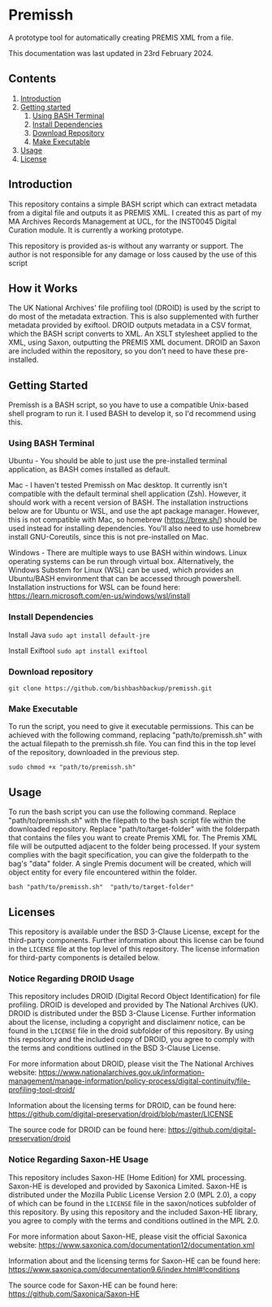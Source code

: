 # Premissh
A prototype tool for automatically creating PREMIS XML from a file. 

This documentation was last updated in 23rd February 2024.

## Contents

1. [Introduction](#Introduction)
1. [Getting started](#Getting-Started)
   1. [Using BASH Terminal](#Using-BASH-Terminal)
   1. [Install Dependencies](#Install-Dependencies)
   1. [Download Repository](#Download-Repository)
   1. [Make Executable](#Make-Executable)
1. [Usage](#Usage)
1. [License](#License)


## Introduction

This repository contains a simple BASH script which can extract metadata from a digital file and outputs it as PREMIS XML. I created this as part of my MA Archives Records Management at UCL, for the INST0045 Digital Curation module. It is currently a working prototype.

This repository is provided as-is without any warranty or support. The author is not responsible for any damage or loss caused by the use of this script 


## How it Works
The UK National Archives' file profiling tool (DROID) is used by the script to do most of the metadata extraction. This is also supplemented with further metadata provided by exiftool. DROID outputs metadata in a CSV format, which the BASH script converts to XML. An XSLT stylesheet applied to the XML, using Saxon, outputting the PREMIS XML document. DROID an Saxon are included within the repository, so you don't need to have these pre-installed.


## Getting Started
Premissh is a BASH script, so you have to use a compatible Unix-based shell program to run it. I used BASH to develop it, so I'd recommend using this.


### Using BASH Terminal

Ubuntu - You should be able to just use the pre-installed terminal application, as BASH comes installed as default.

Mac - I haven't tested Premissh on Mac desktop. It currently isn't compatible with the default terminal shell application (Zsh). However, it should work with a recent version of BASH. The installation instructions below are for Ubuntu or WSL, and use the apt package manager. However, this is not compatible with Mac, so homebrew (https://brew.sh/) should be used instead for installing dependencies. You'll also need to use homebrew install GNU-Coreutils, since this is not pre-installed on Mac. 

Windows - There are multiple ways to use BASH within windows. Linux operating systems can be run through virtual box. Alternatively, the Windows Substem for Linux (WSL) can be used, which provides an Ubuntu/BASH environment that can be accessed through powershell. Installation instructions for WSL can be found here: https://learn.microsoft.com/en-us/windows/wsl/install


### Install Dependencies

Install Java
`sudo apt install default-jre`


Install Exiftool
`sudo apt install exiftool`


### Download repository
`git clone https://github.com/bishbashbackup/premissh.git`


### Make Executable

To run the script, you need to give it executable permissions. This can be achieved with the following command, replacing "path/to/premissh.sh" with the actual filepath to the premissh.sh file. You can find this in the top level of the repository, downloaded in the previous step.

`sudo chmod +x "path/to/premissh.sh"`


## Usage 

To run the bash script you can use the following command. Replace "path/to/premissh.sh" with the filepath to the bash script file within the downloaded repository. Replace "path/to/target-folder" with the folderpath that contains the files you want to create Premis XML for. The Premis XML file will be outputted adjacent to the folder being processed. If your system complies with the bagit specification, you can give the folderpath to the bag's "data" folder. A single Premis document will be created, which will object entity for every file encountered within the folder.

`bash "path/to/premissh.sh"  "path/to/target-folder"`


## Licenses

This repository is available under the BSD 3-Clause License, except for the third-party components. Further information about this license can be found in the `LICENSE` file at the top level of this repository. The license information for third-party components is detailed below.


### Notice Regarding DROID Usage

This repository includes DROID (Digital Record Object Identification) for file profiling. DROID is developed and provided by The National Archives (UK). DROID is distributed under the BSD 3-Clause License. Further information about the license, including a copyright and disclaimenr notice, can be found in the `LICENSE` file in the droid subfolder of this repository. By using this repository and the included copy of DROID, you agree to comply with the terms and conditions outlined in the BSD 3-Clause License.

For more information about DROID, please visit the The National Archives website: 
https://www.nationalarchives.gov.uk/information-management/manage-information/policy-process/digital-continuity/file-profiling-tool-droid/

Information about the licensing terms for DROID, can be found here:
https://github.com/digital-preservation/droid/blob/master/LICENSE

The source code for DROID can be found here: 
https://github.com/digital-preservation/droid



### Notice Regarding Saxon-HE Usage

This repository includes Saxon-HE (Home Edition) for XML processing. Saxon-HE is developed and provided by Saxonica Limited. Saxon-HE is distributed under the Mozilla Public License Version 2.0 (MPL 2.0), a copy of which can be found in the `LICENSE` file in the saxon/notices subfolder of this repository. By using this repository and the included Saxon-HE library, you agree to comply with the terms and conditions outlined in the MPL 2.0.

For more information about Saxon-HE, please visit the official Saxonica website: 
https://www.saxonica.com/documentation12/documentation.xml

Information about and the licensing terms for Saxon-HE can be found here:
https://www.saxonica.com/documentation9.6/index.html#!conditions

The source code for Saxon-HE can be found here: 
https://github.com/Saxonica/Saxon-HE

